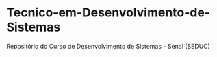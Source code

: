 # Tecnico-em-Desenvolvimento-de-Sistemas
Repositório do Curso de Desenvolvimento de Sistemas - Senai (SEDUC) 
